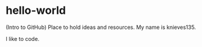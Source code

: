 # hello-world
(Intro to GitHub) Place to hold ideas and resources. 
My name is knieves135.

I like to code.
